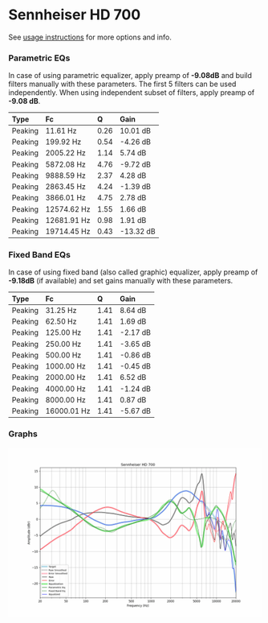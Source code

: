 # Sennheiser HD 700
See [usage instructions](https://github.com/jaakkopasanen/AutoEq#usage) for more options and info.

### Parametric EQs
In case of using parametric equalizer, apply preamp of **-9.08dB** and build filters manually
with these parameters. The first 5 filters can be used independently.
When using independent subset of filters, apply preamp of **-9.08 dB**.

| Type    | Fc          |    Q | Gain      |
|:--------|:------------|:-----|:----------|
| Peaking | 11.61 Hz    | 0.26 | 10.01 dB  |
| Peaking | 199.92 Hz   | 0.54 | -4.26 dB  |
| Peaking | 2005.22 Hz  | 1.14 | 5.74 dB   |
| Peaking | 5872.08 Hz  | 4.76 | -9.72 dB  |
| Peaking | 9888.59 Hz  | 2.37 | 4.28 dB   |
| Peaking | 2863.45 Hz  | 4.24 | -1.39 dB  |
| Peaking | 3866.01 Hz  | 4.75 | 2.78 dB   |
| Peaking | 12574.62 Hz | 1.55 | 1.66 dB   |
| Peaking | 12681.91 Hz | 0.98 | 1.91 dB   |
| Peaking | 19714.45 Hz | 0.43 | -13.32 dB |

### Fixed Band EQs
In case of using fixed band (also called graphic) equalizer, apply preamp of **-9.18dB**
(if available) and set gains manually with these parameters.

| Type    | Fc          |    Q | Gain     |
|:--------|:------------|:-----|:---------|
| Peaking | 31.25 Hz    | 1.41 | 8.64 dB  |
| Peaking | 62.50 Hz    | 1.41 | 1.69 dB  |
| Peaking | 125.00 Hz   | 1.41 | -2.17 dB |
| Peaking | 250.00 Hz   | 1.41 | -3.65 dB |
| Peaking | 500.00 Hz   | 1.41 | -0.86 dB |
| Peaking | 1000.00 Hz  | 1.41 | -0.45 dB |
| Peaking | 2000.00 Hz  | 1.41 | 6.52 dB  |
| Peaking | 4000.00 Hz  | 1.41 | -1.24 dB |
| Peaking | 8000.00 Hz  | 1.41 | 0.87 dB  |
| Peaking | 16000.01 Hz | 1.41 | -5.67 dB |

### Graphs
![](./Sennheiser%20HD%20700.png)